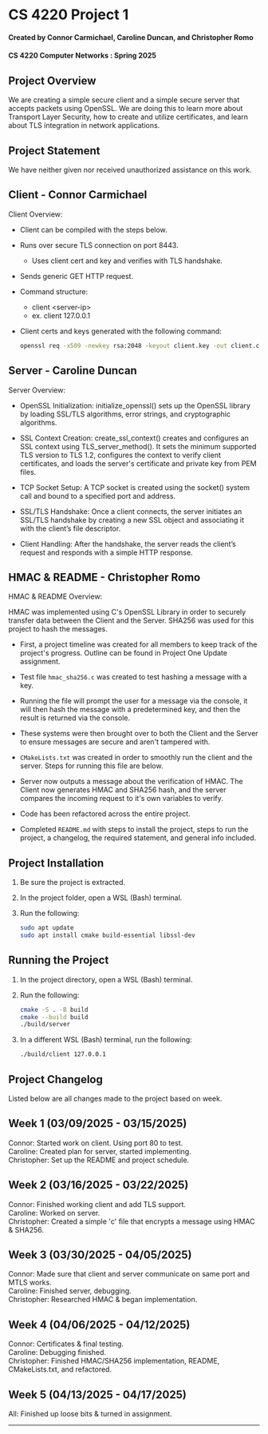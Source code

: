 # CS 4220 Project 1

#### Created by Connor Carmichael, Caroline Duncan, and Christopher Romo

#### CS 4220 Computer Networks : Spring 2025

## Project Overview

We are creating a simple secure client and a simple secure server that accepts packets using OpenSSL. We are doing this to learn more about Transport Layer Security, how to create and utilize certificates, and learn about TLS integration in network applications.

## Project Statement

We have neither given nor received unauthorized assistance on this work.

## Client - Connor Carmichael

Client Overview:
 - Client can be compiled with the steps below.
 - Runs over secure TLS connection on port 8443.
    - Uses client cert and key and verifies with TLS handshake.
 - Sends generic GET HTTP request.
 - Command structure:
    - client \<server-ip\>
    - ex. client 127.0.0.1 
 - Client certs and keys generated with the following command:
    
    ```bash
    openssl req -x509 -newkey rsa:2048 -keyout client.key -out client.crt -days 365 -nodes
    ```

## Server - Caroline Duncan

Server Overview:

- OpenSSL Initialization: initialize_openssl() sets up the OpenSSL library by loading SSL/TLS algorithms, error strings, and cryptographic algorithms.

- SSL Context Creation: create_ssl_context() creates and configures an SSL context using TLS_server_method(). It sets the minimum supported TLS version to TLS 1.2, configures the context to verify client certificates, and loads the server's certificate and private key from PEM files. 

- TCP Socket Setup: A TCP socket is created using the socket() system call and bound to a specified port and address.    

- SSL/TLS Handshake: Once a client connects, the server initiates an SSL/TLS handshake by creating a new SSL object and associating it with the client’s file descriptor.

- Client Handling: After the handshake, the server reads the client’s request and responds with a simple HTTP response.


## HMAC & README - Christopher Romo

HMAC & README Overview:

HMAC was implemented using C's OpenSSL Library in order to securely transfer data between the Client and the Server. SHA256 was used for this project to hash the messages.

- First, a project timeline was created for all members to keep track of the project's progress. Outline can be found in Project One Update assignment.

- Test file `hmac_sha256.c` was created to test hashing a message with a key.

- Running the file will prompt the user for a message via the console, it will then hash the message with a predetermined key, and then the result is returned via the console.

- These systems were then brought over to both the Client and the Server to ensure messages are secure and aren't tampered with.

- `CMakeLists.txt` was created in order to smoothly run the client and the server. Steps for running this file are below.

- Server now outputs a message about the verification of HMAC. The Client now generates HMAC and SHA256 hash, and the server compares the incoming request to it's own variables to verify.

- Code has been refactored across the entire project.

- Completed `README.md` with steps to install the project, steps to run the project, a changelog, the required statement, and general info included.

## Project Installation

1. Be sure the project is extracted.

2. In the project folder, open a WSL (Bash) terminal.

3. Run the following:
    ```bash
    sudo apt update
    sudo apt install cmake build-essential libssl-dev
    ```
   
## Running the Project

1. In the project directory, open a WSL (Bash) terminal.

2. Run the following:
    ```bash
    cmake -S . -B build
    cmake --build build
    ./build/server
    ```

3. In a different WSL (Bash) terminal, run the following:
    ```bash
    ./build/client 127.0.0.1
    ```

## Project Changelog

Listed below are all changes made to the project based on week.

## Week 1 (03/09/2025 - 03/15/2025)

Connor: Started work on client. Using port 80 to test.\
Caroline: Created plan for server, started implementing.\
Christopher: Set up the README and project schedule.


## Week 2 (03/16/2025 - 03/22/2025)

Connor: Finished working client and add TLS support.\
Caroline: Worked on server.\
Christopher: Created a simple 'c' file that encrypts a message using HMAC & SHA256.

## Week 3 (03/30/2025 - 04/05/2025)

Connor: Made sure that client and server communicate on same port and MTLS works.\
Caroline: Finished server, debugging.\
Christopher: Researched HMAC & began implementation.

## Week 4 (04/06/2025 - 04/12/2025)

Connor: Certificates & final testing.\
Caroline: Debugging finished.\
Christopher: Finished HMAC/SHA256 implementation, README, CMakeLists.txt, and refactored.

## Week 5 (04/13/2025 - 04/17/2025)

All: Finished up loose bits & turned in assignment.

---
